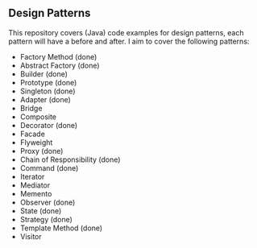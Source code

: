 ## Design Patterns

This repository covers (Java) code examples for design patterns, each pattern will have a before and after. I aim to cover the following patterns:

- Factory Method (done)
- Abstract Factory (done)
- Builder (done)
- Prototype (done)
- Singleton (done)
- Adapter (done)
- Bridge
- Composite
- Decorator (done)
- Facade
- Flyweight
- Proxy (done)
- Chain of Responsibility (done)
- Command (done)
- Iterator
- Mediator
- Memento
- Observer (done)
- State (done)
- Strategy (done)
- Template Method (done)
- Visitor

